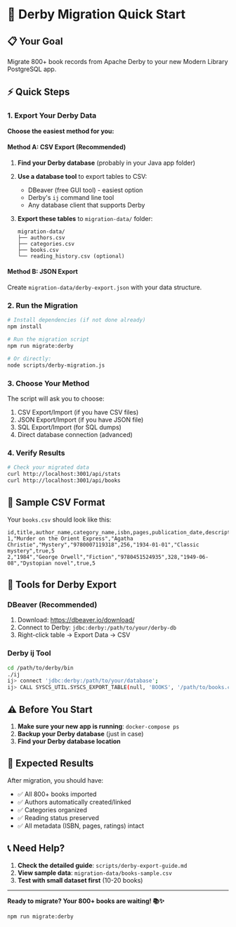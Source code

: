 # 🚀 Derby Migration Quick Start

## 📋 Your Goal
Migrate 800+ book records from Apache Derby to your new Modern Library PostgreSQL app.

## ⚡ Quick Steps

### 1. Export Your Derby Data

**Choose the easiest method for you:**

#### Method A: CSV Export (Recommended)
1. **Find your Derby database** (probably in your Java app folder)
2. **Use a database tool** to export tables to CSV:
   - DBeaver (free GUI tool) - easiest option
   - Derby's `ij` command line tool
   - Any database client that supports Derby

3. **Export these tables** to `migration-data/` folder:
   ```
   migration-data/
   ├── authors.csv
   ├── categories.csv
   ├── books.csv
   └── reading_history.csv (optional)
   ```

#### Method B: JSON Export
Create `migration-data/derby-export.json` with your data structure.

### 2. Run the Migration

```bash
# Install dependencies (if not done already)
npm install

# Run the migration script
npm run migrate:derby

# Or directly:
node scripts/derby-migration.js
```

### 3. Choose Your Method
The script will ask you to choose:
1. CSV Export/Import (if you have CSV files)
2. JSON Export/Import (if you have JSON file)
3. SQL Export/Import (for SQL dumps)
4. Direct database connection (advanced)

### 4. Verify Results
```bash
# Check your migrated data
curl http://localhost:3001/api/stats
curl http://localhost:3001/api/books
```

## 📄 Sample CSV Format

Your `books.csv` should look like this:
```csv
id,title,author_name,category_name,isbn,pages,publication_date,description,is_read,rating
1,"Murder on the Orient Express","Agatha Christie","Mystery","9780007119318",256,"1934-01-01","Classic mystery",true,5
2,"1984","George Orwell","Fiction","9780451524935",328,"1949-06-08","Dystopian novel",true,5
```

## 🔧 Tools for Derby Export

### DBeaver (Recommended)
1. Download: https://dbeaver.io/download/
2. Connect to Derby: `jdbc:derby:/path/to/your/derby-db`
3. Right-click table → Export Data → CSV

### Derby ij Tool
```bash
cd /path/to/derby/bin
./ij
ij> connect 'jdbc:derby:/path/to/your/database';
ij> CALL SYSCS_UTIL.SYSCS_EXPORT_TABLE(null, 'BOOKS', '/path/to/books.csv', null, null, null);
```

## ⚠️ Before You Start

1. **Make sure your new app is running**: `docker-compose ps`
2. **Backup your Derby database** (just in case)
3. **Find your Derby database location**

## 🎯 Expected Results

After migration, you should have:
- ✅ All 800+ books imported
- ✅ Authors automatically created/linked
- ✅ Categories organized
- ✅ Reading status preserved
- ✅ All metadata (ISBN, pages, ratings) intact

## 📞 Need Help?

1. **Check the detailed guide**: `scripts/derby-export-guide.md`
2. **View sample data**: `migration-data/books-sample.csv`
3. **Test with small dataset first** (10-20 books)

---

**Ready to migrate? Your 800+ books are waiting! 📚✨**

```bash
npm run migrate:derby
``` 